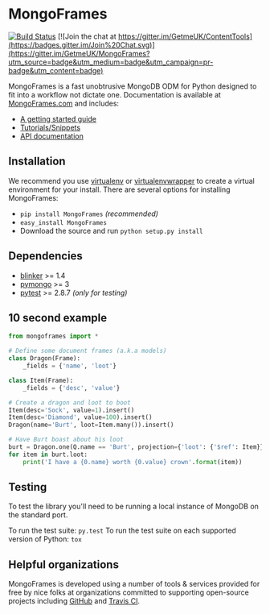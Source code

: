 # MongoFrames

[![Build Status](https://travis-ci.org/GetmeUK/MongoFrames.svg?branch=master)](https://travis-ci.org/GetmeUK/MongoFrames)
[![Join the chat at https://gitter.im/GetmeUK/ContentTools](https://badges.gitter.im/Join%20Chat.svg)](https://gitter.im/GetmeUK/MongoFrames?utm_source=badge&utm_medium=badge&utm_campaign=pr-badge&utm_content=badge)

MongoFrames is a fast unobtrusive MongoDB ODM for Python designed to fit into a workflow not dictate one. Documentation is available at [MongoFrames.com](http://mongoframes.com) and includes:

- [A getting started guide](http://mongoframes.com/getting-started)
- [Tutorials/Snippets](http://mongoframes.com/snippets)
- [API documentation](http://mongoframes.com/api)

## Installation

We recommend you use [virtualenv](https://virtualenv.pypa.io) or [virtualenvwrapper](https://virtualenvwrapper.readthedocs.io) to create a virtual environment for your install. There are several options for installing MongoFrames:

- `pip install MongoFrames` *(recommended)*
- `easy_install MongoFrames`
- Download the source and run `python setup.py install`

## Dependencies

- [blinker](https://pythonhosted.org/blinker/) >= 1.4
- [pymongo](https://api.mongodb.com) >= 3
- [pytest](http://pytest.org/) >= 2.8.7 *(only for testing)*

## 10 second example

```Python
from mongoframes import *

# Define some document frames (a.k.a models)
class Dragon(Frame):
    _fields = {'name', 'loot'}

class Item(Frame):
    _fields = {'desc', 'value'}

# Create a dragon and loot to boot
Item(desc='Sock', value=1).insert()
Item(desc='Diamond', value=100).insert()
Dragon(name='Burt', loot=Item.many()).insert()

# Have Burt boast about his loot
burt = Dragon.one(Q.name == 'Burt', projection={'loot': {'$ref': Item}})
for item in burt.loot:
    print('I have a {0.name} worth {0.value} crown'.format(item))
```

## Testing

To test the library you'll need to be running a local instance of MongoDB on the standard port.

To run the test suite: `py.test`
To run the test suite on each supported version of Python: `tox`

## Helpful organizations
MongoFrames is developed using a number of tools & services provided for free by nice folks at organizations committed to supporting open-source projects including [GitHub](https://github.com) and [Travis CI](https://travis-ci.org).
